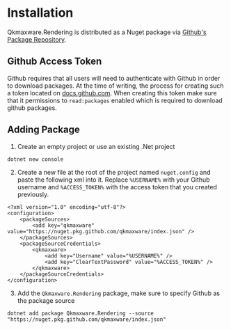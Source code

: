 # Installation
Qkmaxware.Rendering is distributed as a Nuget package via [Github's Package Repository](https://github.com/qkmaxware/CsRender/packages).

## Github Access Token
Github requires that all users will need to authenticate with Github in order to download packages. At the time of writing, the process for creating such a token located on [docs.github.com](https://docs.github.com/en/github/authenticating-to-github/creating-a-personal-access-token). When creating this token make sure that it permissions to `read:packages` enabled which is required to download github packages.

## Adding Package 
1. Create an empty project or use an existing .Net project

```
dotnet new console
```

2. Create a new file at the root of the project named `nuget.config` and paste the following xml into it. Replace `%USERNAME%` with your Github username and `%ACCESS_TOKEN%` with the access token that you created previously.

```
<?xml version="1.0" encoding="utf-8"?>
<configuration>
    <packageSources>
        <add key="qkmaxware" value="https://nuget.pkg.github.com/qkmaxware/index.json" />
    </packageSources>
    <packageSourceCredentials>
        <qkmaxware>
            <add key="Username" value="%USERNAME%" />
            <add key="ClearTextPassword" value="%ACCESS_TOKEN%" />
        </qkmaxware>
    </packageSourceCredentials>
</configuration>
```

3. Add the `Qkmaxware.Rendering` package, make sure to specify Github as the package source

```
dotnet add package Qkmaxware.Rendering --source "https://nuget.pkg.github.com/qkmaxware/index.json"
```